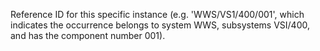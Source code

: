 Reference ID for this specific instance (e.g.  'WWS/VS1/400/001', which indicates the occurrence belongs to system WWS, subsystems VSI/400, and has the component number 001).
